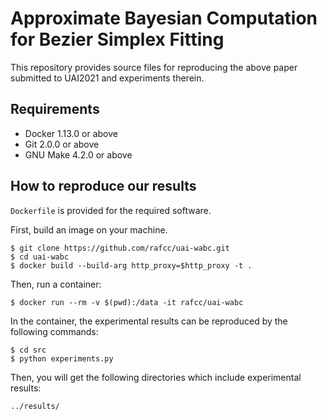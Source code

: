 # Approximate Bayesian Computation for Bezier Simplex Fitting
This repository provides source files for reproducing the above paper submitted to UAI2021 and experiments therein.


## Requirements
- Docker 1.13.0 or above
- Git 2.0.0 or above
- GNU Make 4.2.0 or above


## How to reproduce our results
`Dockerfile` is provided for the required software.

First, build an image on your machine.

```
$ git clone https://github.com/rafcc/uai-wabc.git
$ cd uai-wabc
$ docker build --build-arg http_proxy=$http_proxy -t .
```

Then, run a container:

```
$ docker run --rm -v $(pwd):/data -it rafcc/uai-wabc
```

In the container, the experimental results can be reproduced by the following commands:

```
$ cd src
$ python experiments.py
```

Then, you will get the following directories which include experimental results:

```
../results/
```
